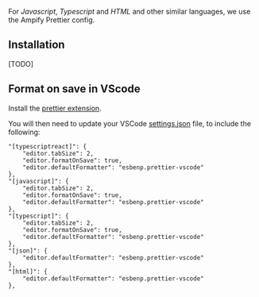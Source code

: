 For _Javascript_, _Typescript_ and _HTML_ and other similar languages, we use the Ampify Prettier config. 

## Installation
[TODO]

## Format on save in VScode

Install the [prettier extension](https://marketplace.visualstudio.com/items?itemName=esbenp.prettier-vscode). 

You will then need to update your VSCode [settings.json](https://vscode.readthedocs.io/en/latest/getstarted/settings/) file, to include the following:
```
"[typescriptreact]": {
    "editor.tabSize": 2,
    "editor.formatOnSave": true,
    "editor.defaultFormatter": "esbenp.prettier-vscode"
},
"[javascript]": {
    "editor.tabSize": 2,
    "editor.formatOnSave": true,
    "editor.defaultFormatter": "esbenp.prettier-vscode"
},
"[typescript]": {
    "editor.tabSize": 2,
    "editor.formatOnSave": true,
    "editor.defaultFormatter": "esbenp.prettier-vscode"
},
"[json]": {
    "editor.defaultFormatter": "esbenp.prettier-vscode"
},
"[html]": {
    "editor.defaultFormatter": "esbenp.prettier-vscode"
},
```